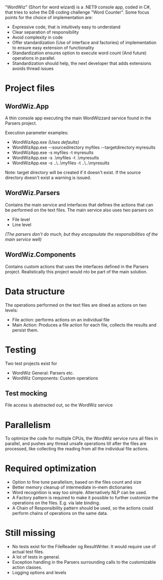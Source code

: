 "WordWiz" (Short for word wizard) is a .NET9 console app, coded in C#, that tries to solve the DB coding challenge "Word Counter". Some focus points for the choice of implementation are:
* Expressive code, that is intuitively easy to understand
* Clear separation of responsibility
* Avoid complexity in code
* Offer standardization (Use of interface and factories) of implementation to ensure easy extension of functionality
* Standardization ensures option to execute word count (And future) operations in parallel.
* Standardization should help, the next developer that adds extensions avoids thread issues

# Project files

## WordWiz.App
A thin console app executing the main WordWizzard service found in the Parsers project.

Execution parameter examples:
* WordWizApp.exe _(Uses defaults)_
* WordWizApp.exe --sourcedirectory myfiles --targetdirectory myresults
* WordWizApp.exe  -s myfiles -t myresults
* WordWizApp.exe  -s .\myfiles -t .\myresults
* WordWizApp.exe  -s ..\\..\myfiles -t ..\\..\myresults

Note: target directory will be created if it doesn't exist. If the source directory doesn't exist a warning is issued.

## WordWiz.Parsers
Contains the main service and interfaces that defines the actions that can be performed on the text files.
The main service also uses two parsers on
* File level
* Line level 

_(The parsers don't do much, but they encapsulate the responsibilities of the main service well)_

## WordWiz.Components
Contains custom actions that uses the interfaces defined in the Parsers project. Realistically this project would nto be part of the main solution.

# Data structure
The operations performed on the text files are dined as actions on two levels:
* File action: performs actions on an individual file
* Main Action: Produces a file action for each file, collects the results and persist them.

# Testing
Two test projects exist for
* WordWiz General: Parsers etc.
* WordWiz Components: Custom operations

## Test mocking
File access is abstracted out, so the WordWiz service

# Parallelism
To optimize the code for multiple CPUs, the WordWiz service runs all files in parallel, and pushes any thread unsafe operations till after the files are processed, like collecting the reading from all the individual file actions.

# Required optimization
* Option to fine tune parallelism, based on the files count and size
* Better memory cleanup of intermediate in-mem dictionaries
* Word recognition is way too simple. Alternatively NLP can be used.
* A Factory pattern is required to make it possible to further customize the operations on the files. E.g. via late binding.
* A Chain of Responsibility pattern should be used, so the actions could perform chains of operations on the same data.

# Still missing
* No tests exist for the FileReader og ResultWriter. It would require use of actual test files.
* A lot of tests in general.
* Exception handling in the Parsers surrounding calls to the customizable action classes.
* Logging options and levels
